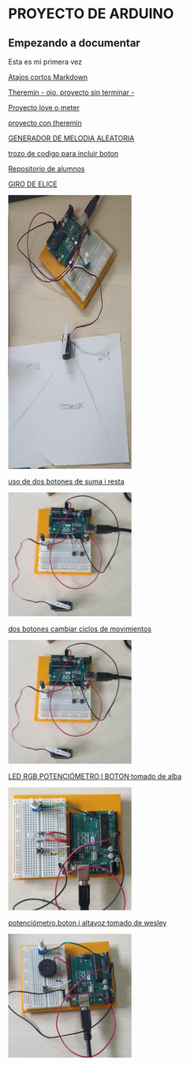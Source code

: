 # PROYECTO DE ARDUINO
## Empezando a documentar
Esta es mi primera vez

[Atajos cortos Markdown](https://guides.github.com/pdfs/markdown-cheatsheet-online.pdf)

[Theremin - ojo, proyecto sin terminar -](https://github.com/chenbangwei/Arduino/blob/main/THEREMIN__PTICO.ino)

[Proyecto love o meter](https://github.com/chenbangwei/Arduino/blob/main/love_o_meter.ino)

[proyecto con theremin](https://github.com/chenbangwei/Arduino/blob/main/THEREMIN__PTICO_bang.ino) 

[GENERADOR DE MELODIA ALEATORIA](https://github.com/chenbangwei/Arduino/blob/main/MELODIA_AUTOMATICA.ino)

[trozo de codigo para incluir boton](https://github.com/chenbangwei/Arduino/blob/main/SNIPPET_KILL_SWITCH.CPP)

[Repositorio de alumnos](https://github.com/d-prieto/arduinoCourse#repositorios-de-alumnos)

[GIRO DE ELICE](https://github.com/chenbangwei/Arduino/blob/main/Indicador_de_estado_de__nimo.ino)


<img src="https://github.com/chenbangwei/Arduino/blob/main/20210208_121808.jpg" alt="drawing" width="250"/>

[uso de dos botones de suma i resta](https://github.com/chenbangwei/Arduino/blob/main/uso_de_dos_botones.ino)

<img src="https://github.com/chenbangwei/Arduino/blob/main/20210209_094755.jpg" alt="uso de dos botones" width="250"/>

[dos botones cambiar ciclos de movimientos](https://github.com/chenbangwei/Arduino/blob/main/dos_botones.ino)

<img src="https://github.com/chenbangwei/Arduino/blob/main/20210209_094755.jpg" alt="uso de dos botones" width="250"/>

[LED RGB,POTENCIÓMETRO,I BOTON·tomado de alba](https://github.com/chenbangwei/Arduino/blob/main/LED_ajustable_con_bot_n_y_potenci_metro.ino)

<img src="https://github.com/chenbangwei/Arduino/blob/main/20210209_124928.jpg" alt="LED RGB,POTENCIÓMETRO,I BOTON" width="250"/>

[potenciómetro,boton i altavoz·tomado de wesley](https://github.com/chenbangwei/Arduino/blob/main/potenci_metro_boton_i_altavoz.ino)

<img src="https://github.com/chenbangwei/Arduino/blob/main/20210209_134713.jpg" alt="potenciómetro,boton i altavoz" width="250"/>
